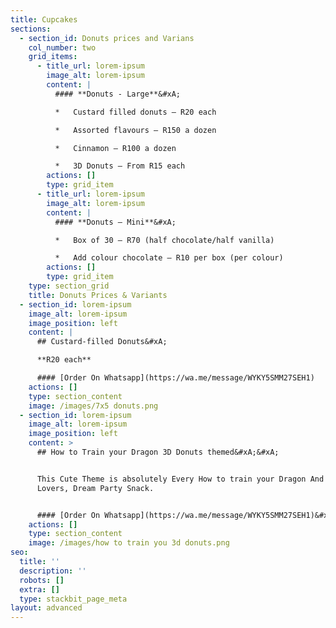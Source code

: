 ```yaml
---
title: Cupcakes
sections:
  - section_id: Donuts prices and Varians
    col_number: two
    grid_items:
      - title_url: lorem-ipsum
        image_alt: lorem-ipsum
        content: |
          #### **Donuts - Large**&#xA;

          *   Custard filled donuts – R20 each

          *   Assorted flavours – R150 a dozen

          *   Cinnamon – R100 a dozen

          *   3D Donuts – From R15 each
        actions: []
        type: grid_item
      - title_url: lorem-ipsum
        image_alt: lorem-ipsum
        content: |
          #### **Donuts – Mini**&#xA;

          *   Box of 30 – R70 (half chocolate/half vanilla)

          *   Add colour chocolate – R10 per box (per colour)
        actions: []
        type: grid_item
    type: section_grid
    title: Donuts Prices & Variants
  - section_id: lorem-ipsum
    image_alt: lorem-ipsum
    image_position: left
    content: |
      ## Custard-filled Donuts&#xA;

      **R20 each**

      #### [Order On Whatsapp](https://wa.me/message/WYKY5SMM27SEH1)
    actions: []
    type: section_content
    image: /images/7x5 donuts.png
  - section_id: lorem-ipsum
    image_alt: lorem-ipsum
    image_position: left
    content: >
      ## How to Train your Dragon 3D Donuts themed&#xA;&#xA;


      This Cute Theme is absolutely Every How to train your Dragon And Donut
      Lovers, Dream Party Snack.


      #### [Order On Whatsapp](https://wa.me/message/WYKY5SMM27SEH1)&#xA;&#xA;
    actions: []
    type: section_content
    image: /images/how to train you 3d donuts.png
seo:
  title: ''
  description: ''
  robots: []
  extra: []
  type: stackbit_page_meta
layout: advanced
---
```


